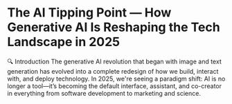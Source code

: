 # The AI Tipping Point — How Generative AI Is Reshaping the Tech Landscape in 2025

🔍 Introduction
The generative AI revolution that began with image and text generation has evolved into a complete redesign of how we build, interact with, and deploy technology. In 2025, we're seeing a paradigm shift: AI is no longer a tool—it’s becoming the default interface, assistant, and co-creator in everything from software development to marketing and science.

